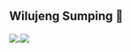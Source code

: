## Wilujeng Sumping 👋

<a href="https://github.com/asengsaragih/asengsaragih">
  <img align="center" src="https://github-readme-stats.vercel.app/api/top-langs/?username=asengsaragih&hide=css&theme=dracula" />
</a>
<a href="https://github.com/asengsaragih/github-readme-stats">
  <img align="center" src="https://github-readme-stats.vercel.app/api?username=asengsaragih&show_icons=true&theme=dracula" />
</a>
